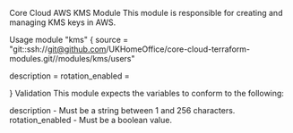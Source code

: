 Core Cloud AWS KMS Module
This module is responsible for creating and managing KMS keys in AWS.

Usage
module "kms" {
  source = "git::ssh://git@github.com/UKHomeOffice/core-cloud-terraform-modules.git//modules/kms/users"

  description         = <VALUE>
  rotation_enabled    = <VALUE>

}
Validation
This module expects the variables to conform to the following:

description - Must be a string between 1 and 256 characters.
rotation_enabled - Must be a boolean value.
